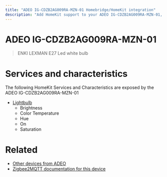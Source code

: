 ```yaml
---
title: "ADEO IG-CDZB2AG009RA-MZN-01 Homebridge/HomeKit integration"
description: "Add HomeKit support to your ADEO IG-CDZB2AG009RA-MZN-01, using Homebridge, Zigbee2MQTT and homebridge-z2m."
---
```

<!---
This file has been GENERATED using src/docgen/docgen.ts
DO NOT EDIT THIS FILE MANUALLY!
-->
# ADEO IG-CDZB2AG009RA-MZN-01
> ENKI LEXMAN E27 Led white bulb


# Services and characteristics
The following HomeKit Services and Characteristics are exposed by
the ADEO IG-CDZB2AG009RA-MZN-01

* [Lightbulb](../../light.md)
  * Brightness
  * Color Temperature
  * Hue
  * On
  * Saturation


# Related
* [Other devices from ADEO](../index.md#adeo)
* [Zigbee2MQTT documentation for this device](https://www.zigbee2mqtt.io/devices/IG-CDZB2AG009RA-MZN-01.html)